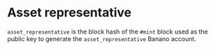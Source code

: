 # Asset representative

`asset_representative` is the block hash of the `#mint` block used as the public key to generate the `asset_representative` Banano account.
